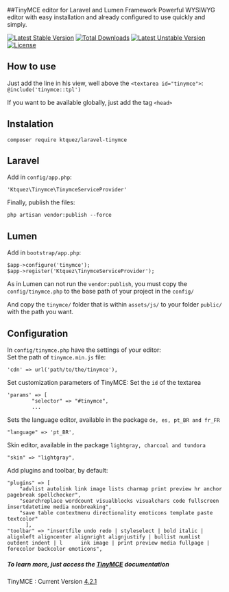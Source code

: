 ##TinyMCE editor for Laravel and Lumen Framework
Powerful WYSIWYG editor with easy installation and already configured to use quickly and simply.

[![Latest Stable Version](https://poser.pugx.org/ktquez/laravel-tinymce/v/stable)](https://packagist.org/packages/ktquez/laravel-tinymce) [![Total Downloads](https://poser.pugx.org/ktquez/laravel-tinymce/downloads)](https://packagist.org/packages/ktquez/laravel-tinymce) [![Latest Unstable Version](https://poser.pugx.org/ktquez/laravel-tinymce/v/unstable)](https://packagist.org/packages/ktquez/laravel-tinymce) [![License](https://poser.pugx.org/ktquez/laravel-tinymce/license)](https://packagist.org/packages/ktquez/laravel-tinymce)

## How to use
Just add the line in his view, well above the ``<textarea id="tinymce">``:<br>
`` @include('tinymce::tpl')  ``

If you want to be available globally, just add the tag ``<head>``

## Instalation
``` composer require ktquez/laravel-tinymce ```

## Laravel
Add in ``config/app.php``: <br>
``` 
'Ktquez\Tinymce\TinymceServiceProvider' 
```

Finally, publish the files: <br>
```
php artisan vendor:publish --force
```

## Lumen
Add in ``bootstrap/app.php``: <br>
```
$app->configure('tinymce');
$app->register('Ktquez\TinymceServiceProvider');
```

As in Lumen can not run the ``vendor:publish``, you must copy the ``config/tinymce.php`` to the base path of your project in the ``config/``

And copy the ``tinymce/`` folder that is within ``assets/js/`` to your folder ``public/`` with the path you want.

## Configuration

In ``config/tinymce.php`` have the settings of your editor: <br>
Set the path of ``tinymce.min.js`` file:
```
'cdn' => url('path/to/the/tinymce'),
```

Set customization parameters of TinyMCE:
Set the ``id`` of the textarea
```
'params' => [
		"selector" => "#tinymce",
		...
```

Sets the language editor, available in the package ``de, es, pt_BR and fr_FR``
```
"language" => 'pt_BR',
```

Skin editor, available in the package ``lightgray, charcoal and tundora``
```
"skin" => "lightgray",
```

Add plugins and toolbar, by default:
```
"plugins" => [
    "advlist autolink link image lists charmap print preview hr anchor pagebreak spellchecker",
    "searchreplace wordcount visualblocks visualchars code fullscreen insertdatetime media nonbreaking",
    "save table contextmenu directionality emoticons template paste textcolor"
	  ],
"toolbar" => "insertfile undo redo | styleselect | bold italic | alignleft aligncenter alignright alignjustify | bullist numlist outdent indent | l      ink image | print preview media fullpage | forecolor backcolor emoticons",
```

##### To learn more, just access the [TinyMCE](http://www.tinymce.com/wiki.php/TinyMCE) documentation 
TinyMCE : Current Version [4.2.1](http://www.tinymce.com/download/download.php) 











